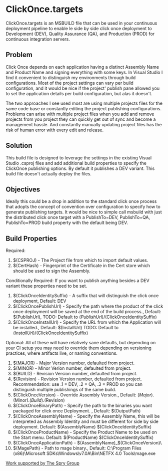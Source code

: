 
ClickOnce.targets
=======================

ClickOnce.targets is an MSBUILD file that can be used in your continuous deployment pipeline to enable le side by side click once deployment to Development (DEV), Quality Assurance (QA), and Production (PROD) for continuous integration servers.

Problem
---

Click Once depends on each application having a distinct Assembly Name and Product Name and signing everything with some keys. In Visual Studio I find it convenient to distinguish my environments through build configurations. Most of the project settings can vary per build configuration, and it would be nice if the project' publish pane allowed you to set the application details per build configuration, but alas it doesn't. 

The two approaches I see used most are using multiple projects files for the same code base or constantly editing the project publishing configurations. Problems can arise with multiple project files when you add and remove projects from you project they can quickly get out of sync and become a management hassle. And constantly manually updating project files has the risk of human error with every edit and release. 

Solution
--------
This build file is designed to leverage the settings in the existing Visual Studio .csproj files and add additional build properties to specify the ClickOnce publishing options. By default it publishes a DEV variant. This build file doesn't actually deploy the files. 

Objectives
----------

Ideally this could be a drop in addition to the standard click once process that adopts the concept of convention over configuration to specify how to generate publishing targets. It would be nice to simple call msbuild with just the distributed click once target with a PublishTo=DEV, PublishTo=QA, PublishTo=PROD build property with the default being DEV. 

Build Properties
----------------
Required:

 1. $(CSPROJ) - The Project file from which to import default values.
 1. $(CertHash) - Fingerprint of the Certificate in the Cert store which should be used to sign the Assembly.

Conditionally Required:
 If you want to publish anything besides a DEV variant these properties need to be set.

 1. $(ClickOnceIdentitySuffix) - A suffix that will distinguish the click once deployment, Default: DEV
 1. $(ClickOncePublishUrl) - Specify the path where the product of the click once deployment will be saved at the end of the build process.,  Default: $(PublishUrl), TODO: Default to $(PublishUrl)/$(ClickOnceIdentitySuffix)
 1. $(ClickOnceInstallUrl) - Specify the URL from which the Application will be installed., Default: $(InstallUrl)  TODO: Default to $(InstallUrl)/$(ClickOnceIdentitySuffix)

Optional:
 All of these will have relatively sane defaults, but depending on your CI setup you may need to override them depending on versioning practices, where artifacts live, or naming conventions.

 1. $(MAJOR) - Major Version number, defaulted from project.
 1. $(MINOR) - Minor Verion number, defaulted from project.
 1. $(BUILD) -  Revision Version number, defaulted from project.
 1. $(Revision) - Revision Version number, defaulted from project. Recommendation: use .1 = DEV, .2 = QA, .3 = PROD so you can distinguish multiple publishings of the same build.
 1. $(ClickOnceVersion) - Override Assembly Version., Default: $(Major).$(Minor).$(Build).$(Revision)
 1. $(ClickOnceBinaryPath) - Specify the path to the binaries you want packaged for click once Deployment. , Default: $(OutputPath)
 1. $(ClickOnceAssemblyName) - Specify the Assembly Name, this will be interpreted as Assembly Identity and must be different for side by side deployment. Default: $(AssemblyName) $(ClickOnceIdentitySuffix)
 1. $(ClickOnceProductName) -  Specify the Product Name to be used on the Start menu. Default: $(ProductName) $(ClickOnceIdentitySuffix)
 1. $(ClickOnceApplicationPath) - $(AssemblyName)_$(ClickOnceVersion)\
 1. $(MagePath) - Path to mage binary., Default: C:\Program Files (x86)\Microsoft SDKs\Windows\v7.0A\Bin\NETFX 4.0 Tools\mage.exe


<a href="http://spry-group.com">Work supported by The Spry Group</a>
 


